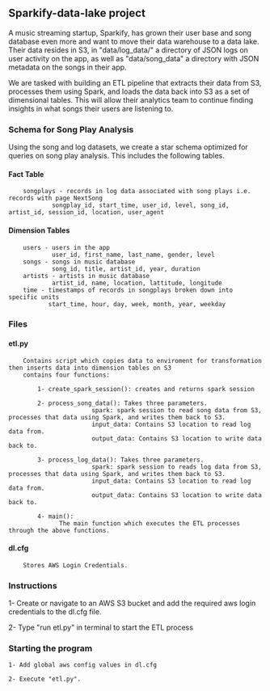 ## Sparkify-data-lake project

A music streaming startup, Sparkify, has grown their user base and song database even more and want to move their data warehouse to a data lake. Their data resides in S3, in "data/log_data/" a directory of JSON logs on user activity on the app, as well as "data/song_data" a directory with JSON metadata on the songs in their app.

We are tasked with building an ETL pipeline that extracts their data from S3, processes them using Spark, and loads the data back into S3 as a set of dimensional tables. This will allow their analytics team to continue finding insights in what songs their users are listening to.

### Schema for Song Play Analysis
Using the song and log datasets, we create a star schema optimized for queries on song play analysis. This includes the following tables.

  #### Fact Table
        songplays - records in log data associated with song plays i.e. records with page NextSong
                songplay_id, start_time, user_id, level, song_id, artist_id, session_id, location, user_agent
  #### Dimension Tables
        users - users in the app
                user_id, first_name, last_name, gender, level
        songs - songs in music database
                song_id, title, artist_id, year, duration
        artists - artists in music database
                artist_id, name, location, lattitude, longitude
        time - timestamps of records in songplays broken down into specific units
               start_time, hour, day, week, month, year, weekday

### Files
   #### etl.py  
        Contains script which copies data to enviroment for transformation then inserts data into dimension tables on S3
        contains four functions:
        
            1- create_spark_session(): creates and returns spark session 
            
            2- process_song_data(): Takes three parameters. 
                           spark: spark session to read song data from S3, processes that data using Spark, and writes them back to S3.
                           input_data: Contains S3 location to read log data from. 
                           output_data: Contains S3 location to write data back to.
            
            3- process_log_data(): Takes three parameters. 
                           spark: spark session to reads log data from S3, processes that data using Spark, and writes them back to S3.
                           input_data: Contains S3 location to read log data from. 
                           output_data: Contains S3 location to write data back to.
                           
            4- main():
                  The main function which executes the ETL processes through the above functions.
                  
   #### dl.cfg 
        Stores AWS Login Credentials.
   
### Instructions
   1- Create or navigate to an AWS S3 bucket and add the required aws login credentials to the dl.cfg file.
   
   2- Type "run etl.py" in terminal to start the ETL process

### Starting the program
    1- Add global aws config values in dl.cfg
    
    2- Execute "etl.py".
